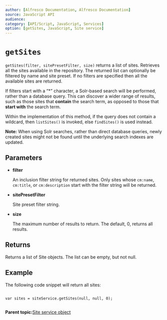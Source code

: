 ```yaml
---
author: [Alfresco Documentation, Alfresco Documentation]
source: JavaScript API
audience: 
category: [API/Script, JavaScript, Services]
option: [getSites, JavaScript, Site service]
---
```


# `getSites`

`getSites(filter, sitePresetFilter, size)` returns a list of sites. Retrieves all the sites available in the repository. The returned list can optionally be filtered by name and site preset. If no filters are specified then all the available sites are returned.

If filters start with a “\*” character, a Solr-based search will be performed, rather than a database query. This can discover a wider range of results, such as those sites that **contain** the search term, as opposed to those that **start with** the search term.

Within the implementation of this method, if the query does not contain a wildcard, then `listSites()` is invoked, else `findSites()` is used instead.

**Note:** When using Solr searches, rather than direct database queries, newly created sites might not be found until the underlying search indexes are updated.

## Parameters

-   **filter**

    An inclusion filter string for returned sites. Only sites whose `cm:name`, `cm:title`, or `cm:description` start with the filter string will be returned.

-   **sitePresetFilter**

    Site preset filter string.

-   **size**

    The maximum number of results to return. The default, 0, returns all results.


## Returns

Returns a list of Site objects. The list can be empty, but not null.

## Example

The following code snippet will return all sites:

```

var sites = siteService.getSites(null, null, 0);
      
```

**Parent topic:**[Site service object](../references/API-JS-SiteserviceObject.md)

